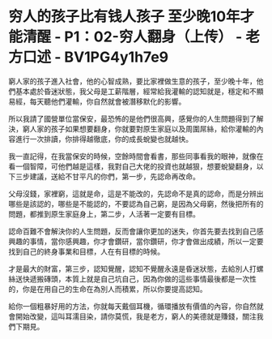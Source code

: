 # 穷人的孩子比有钱人孩子 至少晚10年才能清醒 - P1：02-穷人翻身（上传） - 老方口述 - BV1PG4y1h7e9

窮人家的孩子進入社會，他的心智成熟，要比家裡做生意的孩子，至少晚十年，他們基本處於昏迷狀態，我父母是工薪階層，經常給我灌輸的認知就是，穩定和不顯易經，每天聽他們灌輸，你自然就會被潛移默化的影響。

所以我請了國營單位當保安，最恐怖的是他們很高興，感覺你的人生問題得到了解決，窮人家的孩子如果想要翻身，你就要對原生家庭以及周圍屌絲，給你灌輸的內容進行一次排讀，你排得越徹底，你的成長蛻變也就越快。

我一直記得，在我當保安的時候，空餘時間會看書，那些同事看我的眼神，就像在看一個智障，可他們越是這樣，我對自己大佬的投資也就越狠，想要蛻變翻身，以下三步建議，送給不甘平凡的你們，第一步，先認命再改命。

父母沒錢，家裡窮，這就是命，這是不能改的，先認命不是真的認命，而是分辨出哪些是該認的，哪些是不能認的，不要認為自己窮，是因為父母窮，然後把所有的問題，都推到原生家庭身上，第二步，人活著一定要有目標。

認命百難不會解決你的人生問題，反而會讓你更加的迷失，你首先要去找到自己感興趣的事情，當你感興趣，你才會鑽研，當你鑽研，你才會做出成績，所以一定要找到自己的終身事業和目標，人在有目標的時候。

才是最大的財富，第三步，認知覺醒，認知不覺醒永遠是昏迷狀態，去給別人打螺絲送快遞搬磚頭，本質上就是自己坑自己，因為你做的這些事情最後都是一次性的，你是在用自己的生命在為別人而積累，所以你要提高認知。

給你一個粗暴好用的方法，你就每天戴個耳機，循環播放有價值的內容，你自然就會開始改變，這叫耳濡目染，請你莫慌，我是老方，窮人的美德就是賺錢，關注我們下期見。

